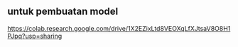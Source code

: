 ## untuk pembuatan model 
https://colab.research.google.com/drive/1X2EZixLtd8VEOXqLfXJtsaV8O8H1PJpq?usp=sharing

